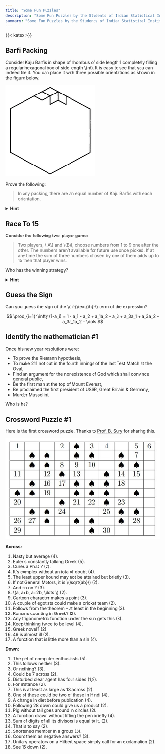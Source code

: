 ```yaml
---
title: "Some Fun Puzzles"
description: "Some Fun Puzzles by the Students of Indian Statistical Institute, Bangalore."
summary: "Some Fun Puzzles by the Students of Indian Statistical Institute, Bangalore."
---
```


{{< katex >}}

## Barfi Packing

Consider Kaju Barfis in shape of rhombus of side length 1 completely filling a regular hexagonal box of side length \\(n\\). It is easy to see that you can indeed tile it. You can place it with three possible orientations as shown in the figure below.

![Barfi](barfi.webp?=1x)

Prove the following:

> In any packing, there are an equal number of Kaju Barfis with each orientation.

<details>
  <summary><b>Hint</b></summary>
    Have you seen the logo of <a href="https://artofproblemsolving.com">AoPS</a>?
</details>

## Race To 15

Consider the following two-player game:

> Two players, \\(A\\) and \\(B\\), choose numbers from 1 to 9 one after the other. The numbers aren’t available for future use once picked. If at any time the sum of three numbers chosen by one of them adds up to 15 then that player wins.

Who has the winning strategy?

<details>
  <summary><b>Hint</b></summary>
    Form a bijection with <emph>Tic-Tac-Toe</emph>.
</details>

## Guess the Sign

Can you guess the sign of the \\(n^{\text{th}}\\) term of the expression?

$$
\prod_{i=1}^\infty (1-a_i) = 1 - a_1 - a_2 + a_1a_2 - a_3 + a_3a_1 + a_3a_2 - a_3a_1a_2 - \dots
$$

## Identify the mathematician #1

Once his new year resolutions were:

- To prove the Riemann hypothesis,
- To make 211 not out in the fourth innings of the last Test Match at the Oval,
- Find an argument for the nonexistence of God which shall convince general public,
- Be the first man at the top of Mount Everest,
- Be proclaimed the first president of USSR, Great Britain & Germany,
- Murder Mussolini.

Who is he?

## Crossword Puzzle #1

Here is the first crossword puzzle. Thanks to [Prof. B. Sury](https://www.isibang.ac.in/~sury/) for sharing this.

![xWord](crossword01.webp)

**Across:**

1. Nasty but average (4).
2. Euler's constantly talking Greek (5).
3. Cures a Ph.D ? (2).
4. It's complex without an iota of doubt (4).
5. The least upper bound may not be attained but briefly (3).
6. If not General Motors, it is \\(\sqrt{ab}\\) (2).
7. And so on ? (3).
8. \\(a, a+b, a+2b, \dots \\) (2).
9. Cartoon character makes a point (3).
10. A couple of egotists could make a cricket team (2).
11. Follows from the theorem – at least in the beginning (3).
12. Romans counting in Greek? (2).
13. Any trigonometric function under the sun gets this (3).
14. Keep thinking twice to be level (4).
15. Greek novel? (2).
16. 49 is almost ill (2).
17. A function that is little more than a sin (4).

**Down:**

1. The pet of computer enthusiasts (5).
2. This follows neither (3).
3. Or nothing? (3).
4. Could be 7 across (2).
5. Disturbed clear agent has four sides (1,9).
6. For instance (2).
7. This is at least as large as 13 across (2).
8. One of these could be two of these in Hindi (4).
9. A change in diet before publication (4).
10. Following 28 down could give us a product (2).
11. Pig without tail goes around in circles (2).
12. A function drawn without lifting the pen briefly (4).
13. Sum of digits of all its divisors is equal to it. (2).
14. That is to say (2).
15. Shortened member in a group (3).
16. Count them as negative answers? (3).
17. Unitary operators on a Hilbert space simply call for an exclamation (2).
18. See 15 down (2).
